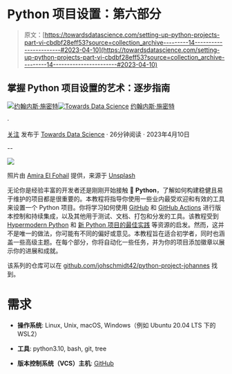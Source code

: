 # Python 项目设置：第六部分

> 原文：[https://towardsdatascience.com/setting-up-python-projects-part-vi-cbdbf28eff53?source=collection_archive---------14-----------------------#2023-04-10](https://towardsdatascience.com/setting-up-python-projects-part-vi-cbdbf28eff53?source=collection_archive---------14-----------------------#2023-04-10)

## 掌握 Python 项目设置的艺术：逐步指南

[](https://johschmidt42.medium.com/?source=post_page-----cbdbf28eff53--------------------------------)[![约翰内斯·施密特](../Images/e0cacf7ff37f339a9bf8bd33c7c83a4d.png)](https://johschmidt42.medium.com/?source=post_page-----cbdbf28eff53--------------------------------)[](https://towardsdatascience.com/?source=post_page-----cbdbf28eff53--------------------------------)[![Towards Data Science](../Images/a6ff2676ffcc0c7aad8aaf1d79379785.png)](https://towardsdatascience.com/?source=post_page-----cbdbf28eff53--------------------------------) [约翰内斯·施密特](https://johschmidt42.medium.com/?source=post_page-----cbdbf28eff53--------------------------------)

·

[关注](https://medium.com/m/signin?actionUrl=https%3A%2F%2Fmedium.com%2F_%2Fsubscribe%2Fuser%2Fb5022ff2e428&operation=register&redirect=https%3A%2F%2Ftowardsdatascience.com%2Fsetting-up-python-projects-part-vi-cbdbf28eff53&user=Johannes+Schmidt&userId=b5022ff2e428&source=post_page-b5022ff2e428----cbdbf28eff53---------------------post_header-----------) 发布于 [Towards Data Science](https://towardsdatascience.com/?source=post_page-----cbdbf28eff53--------------------------------) · 26分钟阅读 · 2023年4月10日[](https://medium.com/m/signin?actionUrl=https%3A%2F%2Fmedium.com%2F_%2Fvote%2Ftowards-data-science%2Fcbdbf28eff53&operation=register&redirect=https%3A%2F%2Ftowardsdatascience.com%2Fsetting-up-python-projects-part-vi-cbdbf28eff53&user=Johannes+Schmidt&userId=b5022ff2e428&source=-----cbdbf28eff53---------------------clap_footer-----------)

--

[](https://medium.com/m/signin?actionUrl=https%3A%2F%2Fmedium.com%2F_%2Fbookmark%2Fp%2Fcbdbf28eff53&operation=register&redirect=https%3A%2F%2Ftowardsdatascience.com%2Fsetting-up-python-projects-part-vi-cbdbf28eff53&source=-----cbdbf28eff53---------------------bookmark_footer-----------)![](../Images/1093eac93ddb53f3ce2570a3fa7c32bf.png)

照片由 [Amira El Fohail](https://unsplash.com/@amirasartistry?utm_source=medium&utm_medium=referral) 提供，来源于 [Unsplash](https://unsplash.com/?utm_source=medium&utm_medium=referral)

无论你是经验丰富的开发者还是刚刚开始接触 🐍 **Python**，了解如何构建稳健且易于维护的项目都是很重要的。本教程将指导你使用一些业内最受欢迎和有效的工具来设置一个 Python 项目。你将学习如何使用 [GitHub](https://github.com/) 和 [GitHub Actions](https://github.com/features/actions) 进行版本控制和持续集成，以及其他用于测试、文档、打包和分发的工具。该教程受到 [Hypermodern Python](https://medium.com/@cjolowicz/hypermodern-python-d44485d9d769) 和 [新 Python 项目的最佳实践](https://mitelman.engineering/blog/python-best-practice/automating-python-best-practices-for-a-new-project/) 等资源的启发。然而，这并不是唯一的做法，你可能有不同的偏好或意见。本教程旨在适合初学者，同时也涵盖一些高级主题。在每个部分，你将自动化一些任务，并为你的项目添加徽章以展示你的进展和成就。

该系列的仓库可以在 [github.com/johschmidt42/python-project-johannes](https://github.com/johschmidt42/python-project-johannes) 找到。

# 需求

+   **操作系统**: Linux, Unix, macOS, Windows（例如 Ubuntu 20.04 LTS 下的 WSL2）

+   **工具**: python3.10, bash, git, tree

+   **版本控制系统（VCS）主机**: [GitHub](https://github.com/)

